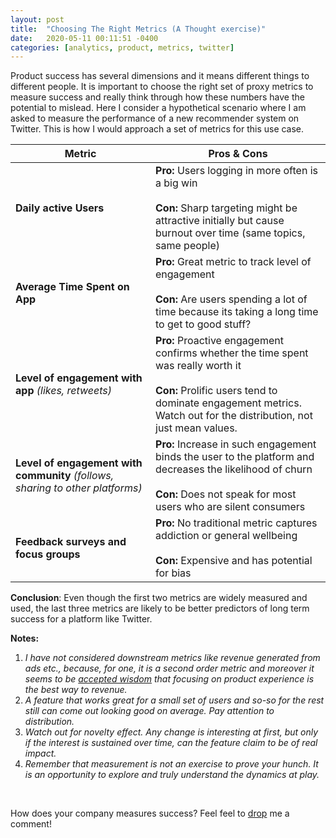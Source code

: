 ```yaml
---
layout: post
title:  "Choosing The Right Metrics (A Thought exercise)"
date:   2020-05-11 00:11:51 -0400
categories: [analytics, product, metrics, twitter]
---
```


Product success has several dimensions and it means different things to different people. It is important to choose the right set of proxy metrics to measure success and really think through how these numbers have the potential to mislead. Here I consider a hypothetical scenario where I am asked to measure the performance of a new recommender system on Twitter. This is how I would approach a set of metrics for this use case.
<!--more-->

|**Metric**|**Pros & Cons**|
|----------|----------------|
| <b>Daily active Users</b> | **Pro:** Users logging in more often is a big win <br><br> **Con:** Sharp targeting might be attractive initially  but cause burnout over time (same topics, same people)|
|**Average Time Spent on App**| **Pro:** Great metric to track level of engagement <br><br> **Con:** Are users spending a lot of time because its taking  a long  time to get to good stuff? |
| **Level of engagement with app**  _(likes, retweets)_  | **Pro:** Proactive engagement confirms whether the time spent was really worth it  <br><br> **Con:** Prolific users tend to dominate engagement metrics. Watch out for the distribution, not just mean values. |
| **Level of engagement with community**  _(follows, sharing to other platforms)_ | **Pro:** Increase in such engagement binds the user to the platform and decreases the likelihood of churn <br><br> **Con:**  Does not speak for most users who are silent consumers |
| **Feedback surveys and focus groups** | **Pro:** No traditional metric captures addiction or general wellbeing <br><br>  **Con:** Expensive and has potential for bias|

**Conclusion**: Even though the first two metrics are widely measured and used, the last three metrics are likely to be better predictors of long term success for a platform like Twitter.

**Notes:**

1. _I have not considered downstream metrics like revenue generated from ads etc., because, for one, it is a second order metric and moreover it seems to be [accepted wisdom](https://youtu.be/raIUQP71SBU?t=586) that focusing on product experience is the best way to revenue._
2. _A feature that works great for a small set of users and so-so for the rest still can come out looking good on average. Pay attention to distribution._
3. _Watch out for novelty effect. Any change is interesting at first, but only if the interest is sustained over time, can the feature claim to be of real impact._
4. _Remember that measurement is not an exercise to prove your hunch. It is an opportunity to explore and truly understand the dynamics at play._

<br>

How does your company measures success? Feel feel to [drop](mailto:gmail.com) me a comment!
